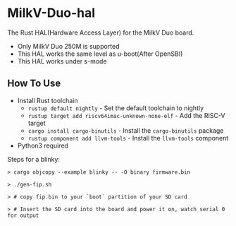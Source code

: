 # MilkV-Duo-hal

The Rust HAL(Hardware Access Layer) for the MilkV Duo board.

- Only MilkV Duo 250M is supported
- This HAL works the same level as u-boot(After OpenSBI)
- This HAL works under s-mode

## How To Use

- Install Rust toolchain
  - `rustup default nightly` - Set the default toolchain to nightly
  - `rustup target add riscv64imac-unknown-none-elf` - Add the RISC-V target
  - `cargo install cargo-binutils` - Install the `cargo-binutils` package
  - `rustup component add llvm-tools` - Install the `llvm-tools` component
- Python3 required

Steps for a blinky:

```console
> cargo objcopy --example blinky -- -O binary firmware.bin

> ./gen-fip.sh

> # copy fip.bin to your `boot` partition of your SD card

> # Insert the SD card into the board and power it on, watch serial 0 for output
```
